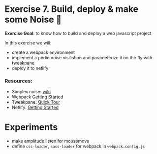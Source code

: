 # Exercise 7. Build, deploy & make some Noise :pencil:

**Exercise Goal**: to know how to build and deploy a web javascript project

In this exercise we will: 
- create a webpack environment
- implement a perlin noise visilistion and parameterize it on the fly with tweakpane
- deploy it to netlify

### Resources:

- Simplex noise: [wiki](https://en.wikipedia.org/wiki/Simplex_noise)
- Webpack [Getting Started](https://webpack.js.org/guides/getting-started/)
- Tweakpane: [Quick Tour](https://cocopon.github.io/tweakpane/quick-tour.html)
- Netlify: [Getting Started](https://docs.netlify.com/cli/get-started/)


# Experiments

- make amplitude listen for mousemove
- define `css-loader`, `sass-loader` for webpack in `webpack.config.js` 
